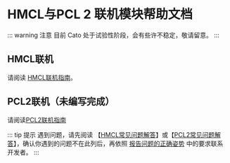 # HMCL与PCL 2  联机模块帮助文档
::: warning 注意
目前 Cato 处于试验性阶段，会有些许不稳定，敬请留意。
:::
## HMCL联机

请阅读 [HMCL联机指南](./hmcl.md)。

## PCL2联机（未编写完成）

请阅读[PCL2联机指南](./PCL2.md)

::: tip 提示
遇到问题，请先阅读  【[HMCL常见问题解答](./hmcldeFAQ)】或【[PCL2常见问题解答](./Pcl2deFAQ)】，确认你遇到的问题不在此列后，再依照 [报告问题的正确姿势](./baogaowenti.md) 中的要求联系开发者。
:::

